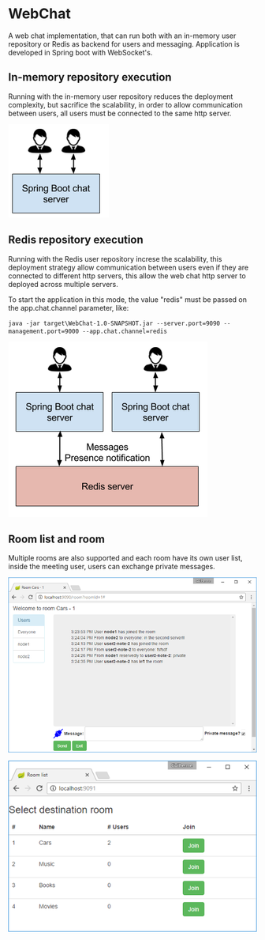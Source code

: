 # WebChat

A web chat implementation, that can run both with an in-memory user repository or Redis as backend for users and messaging. Application is developed in Spring boot with WebSocket's.

## In-memory repository execution

Running with the in-memory user repository reduces the deployment complexity, but sacrifice the scalability, in order to allow communication between users, all users must be connected to the same http server.

[![In memory mode](https://github.com/guilhermelabigalini/WebChat/blob/master/docs/without_redis.png)]()

## Redis repository execution

Running with the Redis user repository increse the scalability, this deployment strategy allow communication between users even if they are connected to different http servers, this allow the web chat http server to deployed across multiple servers.

To start the application in this mode, the value "redis" must be passed on the app.chat.channel parameter, like:
```
java -jar target\WebChat-1.0-SNAPSHOT.jar --server.port=9090 --management.port=9000 --app.chat.channel=redis
```

[![In memory mode](https://github.com/guilhermelabigalini/WebChat/blob/master/docs/with_redis.png)]()

## Room list and room

Multiple rooms are also supported and each room have its own user list, inside the meeting user, users can exchange private messages.

[![Room](https://github.com/guilhermelabigalini/WebChat/blob/master/docs/room.png)]()

[![Room list](https://github.com/guilhermelabigalini/WebChat/blob/master/docs/roomlist.png)]()


